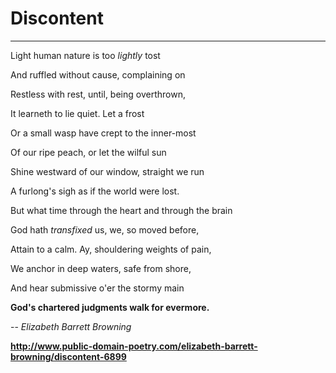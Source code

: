 # Discontent 
***
Light human nature is too *lightly* tost

And ruffled without cause, complaining on 

Restless with rest, until, being overthrown,

It learneth to lie quiet. Let a frost

Or a small wasp have crept to the inner-most

Of our ripe peach, or let the wilful sun

Shine westward of our window, straight we run

A furlong's sigh as if the world were lost.

But what time through the heart and through the brain

God hath *transfixed* us, we, so moved before,

Attain to a calm. Ay, shouldering weights of pain,

We anchor in deep waters, safe from shore,

And hear submissive o'er the stormy main

**God's chartered judgments walk for evermore.**
 
-- *Elizabeth Barrett Browning*

**http://www.public-domain-poetry.com/elizabeth-barrett-browning/discontent-6899**
